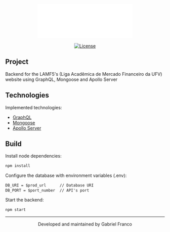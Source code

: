 <div align="center">

  [<img src="./assets/logo.png" alt="LAMF5" width="60%" />](https://lamf5.vercel.app/)

  [<img  src="https://img.shields.io/static/v1?label=license&message=MIT&color=8257E6&labelColor=121214" alt="License">](https://github.com/GabFrancoL/lamf5_backend/blob/main/LICENSE)

</div>

## Project

Backend for the LAMF5's (Liga Acadêmica de Mercado Financeiro da UFV) website using GraphQL, Mongoose and Apollo Server

## Technologies

Implemented technologies:

- [GraphQL](https://graphql.org/)
- [Mongoose](https://mongoosejs.com/)
- [Apollo Server](https://www.apollographql.com)

## Build

Install node dependencies:

```bash
npm install
```

Configure the database with environment variables (.env):

```
DB_URI = $prod_url      // Database URI
DB_PORT = $port_number  // API's port
```

Start the backend:

```bash
npm start
```

---

<p align="center">Developed and maintained by Gabriel Franco</p>
